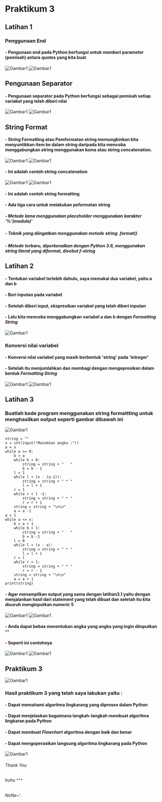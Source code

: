 # Praktikum 3
## Latihan 1
### Penggunaan End
#### - Pengunaan end pada Python berfungsi untuk memberi parameter (pemisah) antara quotes yang kita buat 
![Gambar1](Pk3/latihan1.1.png)
![Gambar1](Pk3/latihan1.2.png)
## Pengunaan Separator
#### - Pengunaan separator pada Python berfungsi sebagai pemisah setiap variabel yang telah diberi nilai 
![Gambar1](Pk3/latihan1.3.png)
![Gambar1](Pk3/latihan1.4.png)
## String Format
#### - String Formatting atau Pemformatan string memungkinkan kita menyuntikkan item ke dalam string daripada kita mencoba menggabungkan string menggunakan koma atau string concatenation.
![Gambar1](Pk3/latihan1.5.png)
![Gambar1](Pk3/latihan1.6.png)
#### - Ini adalah contoh string concatenation
![Gambar1](Pk3/latihan1.7.png)
![Gambar1](Pk3/latihan1.8.png)
#### - Ini adalah contoh string formatting
#### - Ada tiga cara untuk melakukan peformatan string
##### - Metode lama menggunakan placeholder menggunakan karakter '%'(modulo)'
##### - Teknik yang diingatkan menggunakan metode string .format()
##### - Metode terbaru, diperkenalkan dengan Python 3.6, menggunakan string literal yang diformat, disebut *f-string*
## Latihan 2 
#### - Tentukan variabel terlebih dahulu, saya memakai dua variabel, yaitu a dan b
#### - Beri inputan pada variabel
#### - Setelah diberi input, ekspresikan variabel yang telah diberi inputan
#### - Lalu kita mencoba menggabungkan variabel a dan b dengan *Formatting String*
![Gambar1](Pk3/latihan2.1.png)
### Konversi nilai variabel
#### - Konversi nilai variabel yang masih berbentuk 'string' pada 'intreger'
#### - Setelah itu menjumlahkan dan membagi dengan mengepresikan dalam bentuk *Formatting String*
![Gambar1](Pk3/latihan2.2.png)
![Gambar1](Pk3/latihan2.3.png)
## Latihan 3
### Buatlah kode program menggunakan string formattting untuk menghasilkan output seperti gambar dibawah ini
![Gambar1](Pk3/latihan3.1.png)
```
string = ""
x = int(input("Masukkan angka :"))
a = x
while a >= 0:
    b = a
    while b > 0:
        string = string + "   "
        b = b - 1
    l = 1
    while l < (x - (a-1)):
        string = string + " * "
        l = l + 1
    r = 1
    while r < l -1:
        string = string + " * "
        r = r + 1
    string = string + "\n\n"
    a = a -1
a = 1
while a <= x:
    b = a + 1
    while b > 1:
        string = string + "   "
        b = b -1
    l = 0
    while l < (x - a):
        string = string + " * "
        l = l + 1
    r = l
    while r > 1:
        string = string + " * "
        r = r - 1
    string = string + "\n\n"
    a = a + 1
print(string)
```
#### - Agar menampilkan output yang sama dengan latihan3.1 yaitu dengan menjalankan hasil dari statement yang telah dibuat dan seletah itu kita disuruh menginputkan *numeric* 5 
![Gambar1](Pk3/latihan3.2.png)
![Gambar1](Pk3/latihan3.3.png)
#### - Anda dapat bebas menentukan angka yang angka yang ingin diinputkan ^^ 
#### - Seperti ini contohnya
![Gambar1](Pk3/latihan3.4.png)
![Gambar1](Pk3/latihan3.5.png)
## Praktikum 3 
![Gambar1](Pk3/Praktikum3.2.png)
### Hasil praktikum 3 yang telah saya lakukan yaitu :
#### - Dapat memahami algoritma lingkarang yang diproses dalam Python
#### - Dapat menjelaskan bagaimana langkah-langkah membuat algoritma lingkaran pada Python
#### - Dapat membuat *Flowchart* algoritma dengan baik dan benar
#### - Dapat mengoperasikan langsung algoritma lingkarang pada Python
![Gambar1](Pk3/Praktikum3.1.png)
###### Thank You ######
###### huhu ^^^ ######
###### NoNe~'. ######
